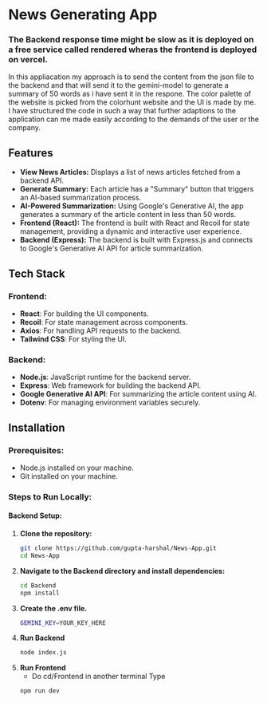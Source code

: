 # News Generating App

### The Backend response time might be slow as it is deployed on a free service called rendered wheras the frontend is deployed on vercel.

In this appliacation my approach is to send the content from the json file to the backend and that will send it to the gemini-model to generate a summary of 50 words as i have sent it in the respone.
The color palette of the website is picked from the colorhunt website and the UI is made by me. I have structured the code in such a way that further adaptions to the application can me made easily according to the demands of the user or the company.

## Features

- **View News Articles:** Displays a list of news articles fetched from a backend API.
- **Generate Summary:** Each article has a "Summary" button that triggers an AI-based summarization process.
- **AI-Powered Summarization:** Using Google's Generative AI, the app generates a summary of the article content in less than 50 words.
- **Frontend (React):** The frontend is built with React and Recoil for state management, providing a dynamic and interactive user experience.
- **Backend (Express):** The backend is built with Express.js and connects to Google's Generative AI API for article summarization.

## Tech Stack

### Frontend:
- **React**: For building the UI components.
- **Recoil**: For state management across components.
- **Axios**: For handling API requests to the backend.
- **Tailwind CSS**: For styling the UI.


### Backend:
- **Node.js**: JavaScript runtime for the backend server.
- **Express**: Web framework for building the backend API.
- **Google Generative AI API**: For summarizing the article content using AI.
- **Dotenv**: For managing environment variables securely.

## Installation

### Prerequisites:
- Node.js installed on your machine.
- Git installed on your machine.

### Steps to Run Locally:

#### Backend Setup:

1. **Clone the repository:**
   ```bash
   git clone https://github.com/gupta-harshal/News-App.git
   cd News-App

2. **Navigate to the Backend directory and install dependencies:**
   ```bash
   cd Backend
   npm install

3. **Create the .env file.**
   ```bash
   GEMINI_KEY=YOUR_KEY_HERE
   
4. **Run Backend**
   ```bash
   node index.js
5. **Run Frontend**
   - Do cd/Frontend in another terminal
   Type
   ```bash
   npm run dev
